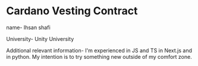 # Cardano Vesting Contract

name- Ihsan shafi

University- Unity University

Additional relevant information- I'm experienced in JS and TS in Next.js and in python. My intention is to try something new outside of my comfort zone.
